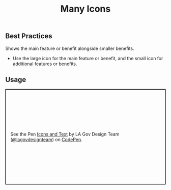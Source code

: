 ﻿---
title: Many Icons
summary: Lots of icons illuminating main and smaller benefits.
tags: feature blocks
layout: guide
eleventyNavigation:
  key: Many Icons
  parent: Feature Blocks
  excerpt: Lots of icons illuminating main and smaller benefits.
  order: 5
  img: /img/illustrations/illus-many-icons.svg
---

## Best Practices

Shows the main feature or benefit alongside smaller benefits.

- Use the large icon for the main feature or benefit, and the small icon for additional features or benefits.

## Usage

<p class="codepen" data-height="300" data-default-tab="html,result" data-slug-hash="KwKYxvM" data-pen-title="Icons and Text" data-editable="true" data-user="lagovdesignteam" style="height: 300px; box-sizing: border-box; display: flex; align-items: center; justify-content: center; border: 2px solid; margin: 1em 0; padding: 1em;">
  <span>See the Pen <a href="https://codepen.io/lagovdesignteam/pen/KwKYxvM">
  Icons and Text</a> by LA Gov Design Team (<a href="https://codepen.io/lagovdesignteam">@lagovdesignteam</a>)
  on <a href="https://codepen.io">CodePen</a>.</span>
</p>
<script async src="https://public.codepenassets.com/embed/index.js"></script>
